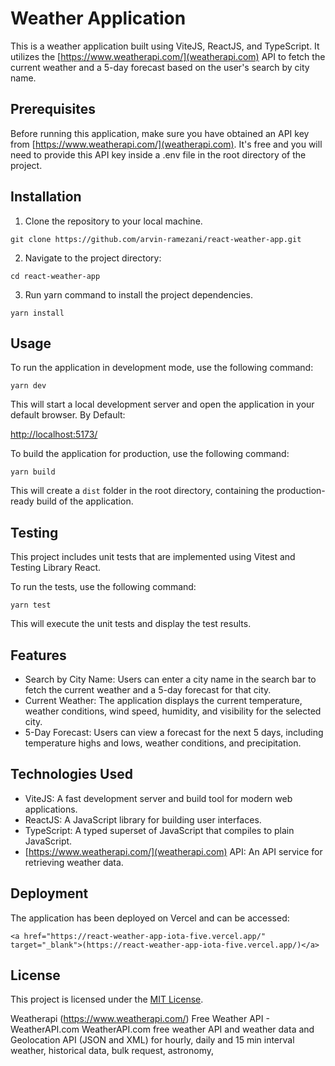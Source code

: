 # Weather Application

This is a weather application built using ViteJS, ReactJS, and TypeScript. It utilizes the [https://www.weatherapi.com/](weatherapi.com) API to fetch the current weather and a 5-day forecast based on the user's search by city name.

## Prerequisites

Before running this application, make sure you have obtained an API key from [https://www.weatherapi.com/](weatherapi.com). It's free and you will need to provide this API key inside a .env file in the root directory of the project.

## Installation

1. Clone the repository to your local machine.

```
git clone https://github.com/arvin-ramezani/react-weather-app.git
```

2. Navigate to the project directory:

```
cd react-weather-app
```

3. Run yarn command to install the project dependencies.

```
yarn install
```

## Usage

To run the application in development mode, use the following command:

```
yarn dev
```

This will start a local development server and open the application in your default browser.
By Default:

[http://localhost:5173/](http://localhost:5173/)

To build the application for production, use the following command:

```
yarn build
```

This will create a `dist` folder in the root directory, containing the production-ready build of the application.

## Testing

This project includes unit tests that are implemented using Vitest and Testing Library React.

To run the tests, use the following command:

```
yarn test
```

This will execute the unit tests and display the test results.

## Features

- Search by City Name: Users can enter a city name in the search bar to fetch the current weather and a 5-day forecast for that city.
- Current Weather: The application displays the current temperature, weather conditions, wind speed, humidity, and visibility for the selected city.
- 5-Day Forecast: Users can view a forecast for the next 5 days, including temperature highs and lows, weather conditions, and precipitation.

## Technologies Used

- ViteJS: A fast development server and build tool for modern web applications.
- ReactJS: A JavaScript library for building user interfaces.
- TypeScript: A typed superset of JavaScript that compiles to plain JavaScript.
- [https://www.weatherapi.com/](weatherapi.com) API: An API service for retrieving weather data.

## Deployment

The application has been deployed on Vercel and can be accessed:

```
<a href="https://react-weather-app-iota-five.vercel.app/" target="_blank">(https://react-weather-app-iota-five.vercel.app/)</a>
```

## License

This project is licensed under the [MIT License](LICENSE).

Weatherapi (https://www.weatherapi.com/)
Free Weather API - WeatherAPI.com
WeatherAPI.com free weather API and weather data and Geolocation API (JSON and XML) for hourly, daily and 15 min interval weather, historical data, bulk request, astronomy,
